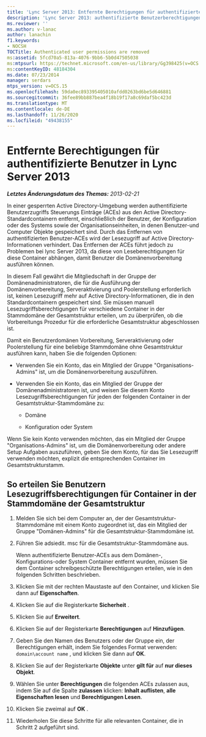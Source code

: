 ```yaml
---
title: 'Lync Server 2013: Entfernte Berechtigungen für authentifizierte Benutzer'
description: 'Lync Server 2013: authentifizierte Benutzerberechtigungen werden entfernt.'
ms.reviewer: ''
ms.author: v-lanac
author: lanachin
f1.keywords:
- NOCSH
TOCTitle: Authenticated user permissions are removed
ms:assetid: 5fcd70a5-813a-4076-9bb6-5b0d47505038
ms:mtpsurl: https://technet.microsoft.com/en-us/library/Gg398425(v=OCS.15)
ms:contentKeyID: 48184304
ms.date: 07/23/2014
manager: serdars
mtps_version: v=OCS.15
ms.openlocfilehash: 59da0ec893395405010afdd0263bd6be5d646881
ms.sourcegitcommit: 36fee89bb887bea4f18b19f17a8c69daf5bc423d
ms.translationtype: MT
ms.contentlocale: de-DE
ms.lasthandoff: 11/26/2020
ms.locfileid: "49438155"
---
```

# <a name="authenticated-user-permissions-are-removed-in-lync-server-2013"></a>Entfernte Berechtigungen für authentifizierte Benutzer in Lync Server 2013

<div data-xmlns="http://www.w3.org/1999/xhtml">

<div class="topic" data-xmlns="http://www.w3.org/1999/xhtml" data-msxsl="urn:schemas-microsoft-com:xslt" data-cs="https://msdn.microsoft.com/">

<div data-asp="https://msdn2.microsoft.com/asp">



</div>

<div id="mainSection">

<div id="mainBody">

<span> </span>

_**Letztes Änderungsdatum des Themas:** 2013-02-21_

In einer gesperrten Active Directory-Umgebung werden authentifizierte Benutzerzugriffs Steuerungs Einträge (ACEs) aus den Active Directory-Standardcontainern entfernt, einschließlich der Benutzer, der Konfiguration oder des Systems sowie der Organisationseinheiten, in denen Benutzer-und Computer Objekte gespeichert sind. Durch das Entfernen von authentifizierten Benutzer-ACEs wird der Lesezugriff auf Active Directory-Informationen verhindert. Das Entfernen der ACEs führt jedoch zu Problemen bei lync Server 2013, da diese von Leseberechtigungen für diese Container abhängen, damit Benutzer die Domänenvorbereitung ausführen können.

In diesem Fall gewährt die Mitgliedschaft in der Gruppe der Domänenadministratoren, die für die Ausführung der Domänenvorbereitung, Serveraktivierung und Poolerstellung erforderlich ist, keinen Lesezugriff mehr auf Active Directory-Informationen, die in den Standardcontainern gespeichert sind. Sie müssen manuell Lesezugriffsberechtigungen für verschiedene Container in der Stammdomäne der Gesamtstruktur erteilen, um zu überprüfen, ob die Vorbereitungs Prozedur für die erforderliche Gesamtstruktur abgeschlossen ist.

Damit ein Benutzerdomänen Vorbereitung, Serveraktivierung oder Poolerstellung für eine beliebige Stammdomäne ohne Gesamtstruktur ausführen kann, haben Sie die folgenden Optionen:

  - Verwenden Sie ein Konto, das ein Mitglied der Gruppe "Organisations-Admins" ist, um die Domänenvorbereitung auszuführen.

  - Verwenden Sie ein Konto, das ein Mitglied der Gruppe der Domänenadministratoren ist, und weisen Sie diesem Konto Lesezugriffsberechtigungen für jeden der folgenden Container in der Gesamtstruktur-Stammdomäne zu:
    
      - Domäne
    
      - Konfiguration oder System

Wenn Sie kein Konto verwenden möchten, das ein Mitglied der Gruppe "Organisations-Admins" ist, um die Domänenvorbereitung oder andere Setup Aufgaben auszuführen, geben Sie dem Konto, für das Sie Lesezugriff verwenden möchten, explizit die entsprechenden Container im Gesamtstrukturstamm.

<div>

## <a name="to-give-users-read-access-permissions-on-containers-in-the-forest-root-domain"></a>So erteilen Sie Benutzern Lesezugriffsberechtigungen für Container in der Stammdomäne der Gesamtstruktur

1.  Melden Sie sich bei dem Computer an, der der Gesamtstruktur-Stammdomäne mit einem Konto zugeordnet ist, das ein Mitglied der Gruppe "Domänen-Admins" für die Gesamtstruktur-Stammdomäne ist.

2.  Führen Sie adsiedit. msc für die Gesamtstruktur-Stammdomäne aus.
    
    Wenn authentifizierte Benutzer-ACEs aus dem Domänen-, Konfigurations-oder System Container entfernt wurden, müssen Sie dem Container schreibgeschützte Berechtigungen erteilen, wie in den folgenden Schritten beschrieben.

3.  Klicken Sie mit der rechten Maustaste auf den Container, und klicken Sie dann auf **Eigenschaften**.

4.  Klicken Sie auf die Registerkarte **Sicherheit** .

5.  Klicken Sie auf **Erweitert**.

6.  Klicken Sie auf der Registerkarte **Berechtigungen** auf **Hinzufügen**.

7.  Geben Sie den Namen des Benutzers oder der Gruppe ein, der Berechtigungen erhält, indem Sie folgendes Format verwenden: `domain\account name` , und klicken Sie dann auf **OK**.

8.  Klicken Sie auf der Registerkarte **Objekte** unter **gilt für** auf **nur dieses Objekt**.

9.  Wählen Sie unter **Berechtigungen** die folgenden ACEs zulassen aus, indem Sie auf die Spalte **zulassen** klicken: **Inhalt auflisten**, **alle Eigenschaften lesen** und **Berechtigungen Lesen**.

10. Klicken Sie zweimal auf **OK** .

11. Wiederholen Sie diese Schritte für alle relevanten Container, die in Schritt 2 aufgeführt sind.

</div>

</div>

<span> </span>

</div>

</div>

</div>

